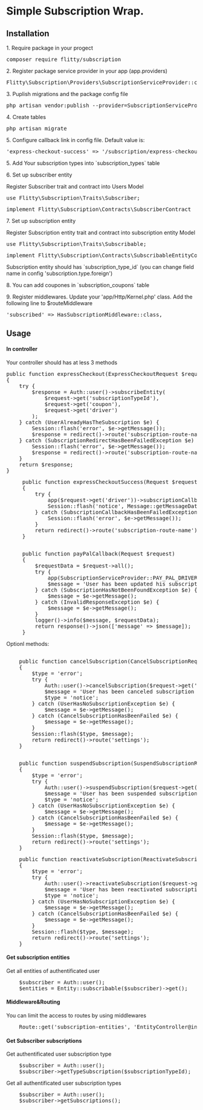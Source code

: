 <h1>Simple Subscription Wrap.</h1>

<h2>Installation</h2>

<p>1. Require package in your progect</p>
<pre>composer require flitty/subscription</pre>

<p>2. Register package service provider in your app (app.providers)</p>
<pre>Flitty\Subscription\Providers\SubscriptionServiceProvider::class</pre>

<p>3. Puplish migrations and the package config file</p>
<pre>php artisan vendor:publish --provider=SubscriptionServiceProvider</pre>

<p>4. Create tables</p>
<pre>php artisan migrate</pre>

<p>5. Configure callback link in config file. Default value is:</p>
<pre>'express-checkout-success' => '/subscription/express-checkout-success?driver=pay-pal-subscription',</pre>

<p>5. Add Your subscription types into `subscription_types` table</p>

<p>6. Set up subscriber entity</p>
<p>Register Subscriber trait and contract into Users Model</p>
<pre>use Flitty\Subscription\Traits\Subscriber;</pre>
<pre>implement Flitty\Subscription\Contracts\SubscriberContract</pre>

<p>7. Set up subscription entity</p>
<p>Register Subscription entity trait and contract into subscription entity Model</p>
<pre>use Flitty\Subscription\Traits\Subscribable;</pre>
<pre>implement Flitty\Subscription\Contracts\SubscribableEntityContract</pre>
<p>Subscription entity should has `subscription_type_id` (you can change field name in config 'subscription.type.foreign')</p>

<p>8. You can add coupones in `subscription_coupons` table</p>

<p>9. Register middlewares. Update your 'app/Http/Kernel.php' class. Add the following line to $routeMiddleware</p>
<pre>'subscribed' => HasSubscriptionMiddleware::class,</pre>

<h2>Usage</h2>

<h4>In controller</h4>
<p>Your controller should has at less 3 methods </p>
<pre>public function expressCheckout(ExpressCheckoutRequest $request)
{
    try {
        $response = Auth::user()->subscribeEntity(
            $request->get('subscriptionTypeId'),
            $request->get('coupon'),
            $request->get('driver')
        );
    } catch (UserAlreadyHasTheSubscription $e) {
        Session::flash('error', $e->getMessage());
        $response = redirect()->route('subscription-route-name');
    } catch (SubscriptionRedirectHasBeenFailedException $e) {
        Session::flash('error', $e->getMessage());
        $response = redirect()->route('subscription-route-name');
    }
    return $response;
}
</pre>
<pre>
     public function expressCheckoutSuccess(Request $request)
     {
         try {
             app($request->get('driver'))->subscriptionCallback($request->get('token'));
             Session::flash('notice', Message::getMessageData(Message::SUBSCRIBED_SUCCESSFULLY));
         } catch (SubscriptionCallbackHasBeenFailedException $e) {
             Session::flash('error', $e->getMessage());
         }
         return redirect()->route('subscription-route-name');
     }
</pre>
<pre>  
     public function payPalCallback(Request $request)
     {
         $requestData = $request->all();
         try {
             app(SubscriptionServiceProvider::PAY_PAL_DRIVER)->cmdCallback($requestData);
             $message = 'User has been updated his subscription';
         } catch (SubscriptionHasNotBeenFoundException $e) {
             $message = $e->getMessage();
         } catch (InvalidResponseException $e) {
             $message = $e->getMessage();
         }
         logger()->info($message, $requestData);
         return response()->json(['message' => $message]);
     }
</pre>

<p>Optionl methods:</p>
<pre>    
    public function cancelSubscription(CancelSubscriptionRequest $request)
    {
        $type = 'error';
        try {
            Auth::user()->cancelSubscription($request->get('subscriptionTypeId'), $request->get('driver'));
            $message = 'User has been canceled subscription successfully';
            $type = 'notice';
        } catch (UserHasNoSubscriptionException $e) {
            $message = $e->getMessage();
        } catch (CancelSubscriptionHasBeenFailed $e) {
            $message = $e->getMessage();
        }
        Session::flash($type, $message);
        return redirect()->route('settings');
    }
 </pre>
<pre>
    public function suspendSubscription(SuspendSubscriptionRequest $request)
    {
        $type = 'error';
        try {
            Auth::user()->suspendSubscription($request->get('subscriptionTypeId'), $request->get('driver'));
            $message = 'User has been suspended subscription successfully';
            $type = 'notice';
        } catch (UserHasNoSubscriptionException $e) {
            $message = $e->getMessage();
        } catch (CancelSubscriptionHasBeenFailed $e) {
            $message = $e->getMessage();
        }
        Session::flash($type, $message);
        return redirect()->route('settings');
    }
</pre>
<pre>
    public function reactivateSubscription(ReactivateSubscriptionRequest $request)
    {
        $type = 'error';
        try {
            Auth::user()->reactivateSubscription($request->get('subscriptionTypeId'), $request->get('driver'));
            $message = 'User has been reactivated subscription successfully';
            $type = 'notice';
        } catch (UserHasNoSubscriptionException $e) {
            $message = $e->getMessage();
        } catch (CancelSubscriptionHasBeenFailed $e) {
            $message = $e->getMessage();
        }
        Session::flash($type, $message);
        return redirect()->route('settings');
    }
</pre>

<h4>Get subscription entities</h4>
<p>Get all entities of authentificated user</p>
<pre>
    $subscriber = Auth::user();
    $entities = Entity::subscribable($subscriber)->get();
</pre>

<h4>Middleware&Routing</h4>
<p>You can limit the access to routes by using middlewares</p>
<pre>
    Route::get('subscription-entities', 'EntityController@index')->middleware('subscribed:{id of the subscription type}');
</pre>

<h4>Get Subscriber subscriptions</h4>

<p>Get authentificated user subscription type</p>
<pre>
    $subscriber = Auth::user();
    $subscriber->getTypeSubscription($subscriptionTypeId);
</pre>

<p>Get all authentificated user subscription types</p>
<pre>
    $subscriber = Auth::user();
    $subscriber->getSubscriptions();
</pre>
